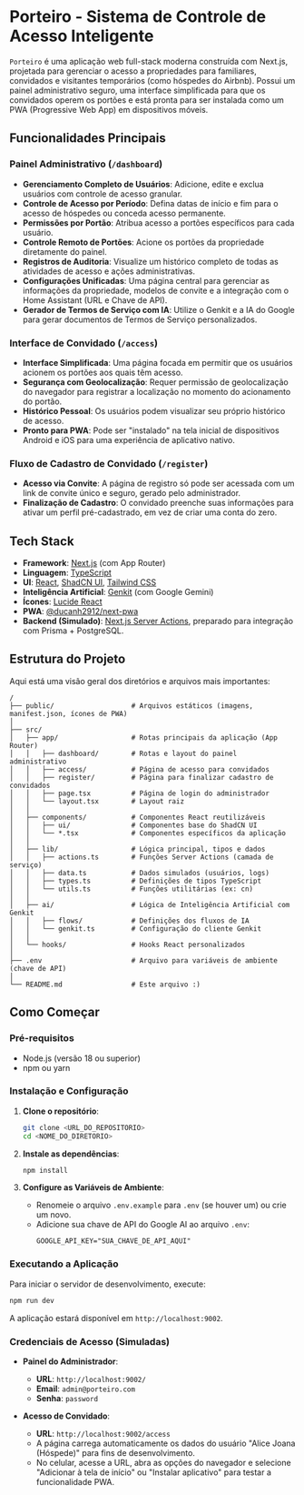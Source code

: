 # Porteiro - Sistema de Controle de Acesso Inteligente

`Porteiro` é uma aplicação web full-stack moderna construída com Next.js, projetada para gerenciar o acesso a propriedades para familiares, convidados e visitantes temporários (como hóspedes do Airbnb). Possui um painel administrativo seguro, uma interface simplificada para que os convidados operem os portões e está pronta para ser instalada como um PWA (Progressive Web App) em dispositivos móveis.

## Funcionalidades Principais

### Painel Administrativo (`/dashboard`)
- **Gerenciamento Completo de Usuários**: Adicione, edite e exclua usuários com controle de acesso granular.
- **Controle de Acesso por Período**: Defina datas de início e fim para o acesso de hóspedes ou conceda acesso permanente.
- **Permissões por Portão**: Atribua acesso a portões específicos para cada usuário.
- **Controle Remoto de Portões**: Acione os portões da propriedade diretamente do painel.
- **Registros de Auditoria**: Visualize um histórico completo de todas as atividades de acesso e ações administrativas.
- **Configurações Unificadas**: Uma página central para gerenciar as informações da propriedade, modelos de convite e a integração com o Home Assistant (URL e Chave de API).
- **Gerador de Termos de Serviço com IA**: Utilize o Genkit e a IA do Google para gerar documentos de Termos de Serviço personalizados.

### Interface de Convidado (`/access`)
- **Interface Simplificada**: Uma página focada em permitir que os usuários acionem os portões aos quais têm acesso.
- **Segurança com Geolocalização**: Requer permissão de geolocalização do navegador para registrar a localização no momento do acionamento do portão.
- **Histórico Pessoal**: Os usuários podem visualizar seu próprio histórico de acesso.
- **Pronto para PWA**: Pode ser "instalado" na tela inicial de dispositivos Android e iOS para uma experiência de aplicativo nativo.

### Fluxo de Cadastro de Convidado (`/register`)
- **Acesso via Convite**: A página de registro só pode ser acessada com um link de convite único e seguro, gerado pelo administrador.
- **Finalização de Cadastro**: O convidado preenche suas informações para ativar um perfil pré-cadastrado, em vez de criar uma conta do zero.

## Tech Stack

- **Framework**: [Next.js](https://nextjs.org/) (com App Router)
- **Linguagem**: [TypeScript](https://www.typescriptlang.org/)
- **UI**: [React](https://react.dev/), [ShadCN UI](https://ui.shadcn.com/), [Tailwind CSS](https://tailwindcss.com/)
- **Inteligência Artificial**: [Genkit](https://firebase.google.com/docs/genkit) (com Google Gemini)
- **Ícones**: [Lucide React](https://lucide.dev/)
- **PWA**: [@ducanh2912/next-pwa](https://www.npmjs.com/package/@ducanh2912/next-pwa)
- **Backend (Simulado)**: [Next.js Server Actions](https://nextjs.org/docs/app/building-your-application/data-fetching/server-actions-and-mutations), preparado para integração com Prisma + PostgreSQL.

## Estrutura do Projeto

Aqui está uma visão geral dos diretórios e arquivos mais importantes:

```
/
├── public/                   # Arquivos estáticos (imagens, manifest.json, ícones de PWA)
│
├── src/
│   ├── app/                  # Rotas principais da aplicação (App Router)
│   │   ├── dashboard/        # Rotas e layout do painel administrativo
│   │   ├── access/           # Página de acesso para convidados
│   │   ├── register/         # Página para finalizar cadastro de convidados
│   │   ├── page.tsx          # Página de login do administrador
│   │   └── layout.tsx        # Layout raiz
│   │
│   ├── components/           # Componentes React reutilizáveis
│   │   ├── ui/               # Componentes base do ShadCN UI
│   │   └── *.tsx             # Componentes específicos da aplicação
│   │
│   ├── lib/                  # Lógica principal, tipos e dados
│   │   ├── actions.ts        # Funções Server Actions (camada de serviço)
│   │   ├── data.ts           # Dados simulados (usuários, logs)
│   │   ├── types.ts          # Definições de tipos TypeScript
│   │   └── utils.ts          # Funções utilitárias (ex: cn)
│   │
│   ├── ai/                   # Lógica de Inteligência Artificial com Genkit
│   │   ├── flows/            # Definições dos fluxos de IA
│   │   └── genkit.ts         # Configuração do cliente Genkit
│   │
│   └── hooks/                # Hooks React personalizados
│
├── .env                      # Arquivo para variáveis de ambiente (chave de API)
│
└── README.md                 # Este arquivo :)
```

## Como Começar

### Pré-requisitos
- Node.js (versão 18 ou superior)
- npm ou yarn

### Instalação e Configuração

1.  **Clone o repositório**:
    ```bash
    git clone <URL_DO_REPOSITORIO>
    cd <NOME_DO_DIRETORIO>
    ```

2.  **Instale as dependências**:
    ```bash
    npm install
    ```

3.  **Configure as Variáveis de Ambiente**:
    - Renomeie o arquivo `.env.example` para `.env` (se houver um) ou crie um novo.
    - Adicione sua chave de API do Google AI ao arquivo `.env`:
      ```
      GOOGLE_API_KEY="SUA_CHAVE_DE_API_AQUI"
      ```

### Executando a Aplicação

Para iniciar o servidor de desenvolvimento, execute:
```bash
npm run dev
```
A aplicação estará disponível em `http://localhost:9002`.

### Credenciais de Acesso (Simuladas)

- **Painel do Administrador**:
  - **URL**: `http://localhost:9002/`
  - **Email**: `admin@porteiro.com`
  - **Senha**: `password`

- **Acesso de Convidado**:
  - **URL**: `http://localhost:9002/access`
  - A página carrega automaticamente os dados do usuário "Alice Joana (Hóspede)" para fins de desenvolvimento.
  - No celular, acesse a URL, abra as opções do navegador e selecione "Adicionar à tela de início" ou "Instalar aplicativo" para testar a funcionalidade PWA.
```